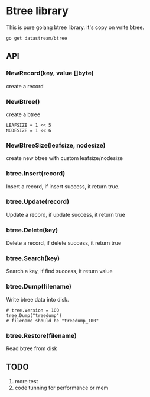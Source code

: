# Btree library

This is pure golang btree library. it's copy on write btree.

```
go get datastream/btree
```

## API

### NewRecord(key, value []byte)

create a record

### NewBtree()

create a btree

    LEAFSIZE = 1 << 5
    NODESIZE = 1 << 6

### NewBtreeSize(leafsize, nodesize)

create new btree with custom leafsize/nodesize

### btree.Insert(record)

Insert a record, if insert success, it return true.

### btree.Update(record)

Update a record, if update success, it return true

### btree.Delete(key)

Delete a record, if delete success, it return true

### btree.Search(key)

Search a key, if find success, it return value

### btree.Dump(filename)

Write btree data into disk.

    # tree.Version = 100
    tree.Dump("treedump")
    # filename should be "treedump_100"

### btree.Restore(filename)

Read btree from disk

## TODO

1. more test
2. code tunning for performance or mem
